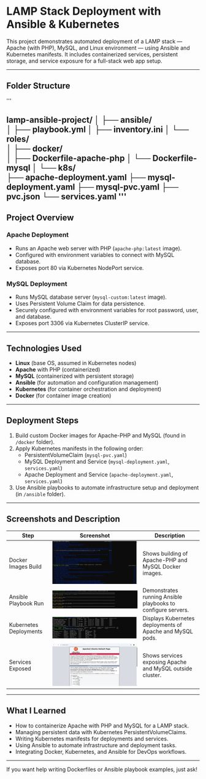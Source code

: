 # LAMP Stack Deployment with Ansible & Kubernetes

This project demonstrates automated deployment of a LAMP stack — Apache (with PHP), MySQL, and Linux environment — using Ansible and Kubernetes manifests. It includes containerized services, persistent storage, and service exposure for a full-stack web app setup.

---

## Folder Structure
'''

lamp-ansible-project/
│
├── ansible/                  
│   ├── playbook.yml
│   ├── inventory.ini
│   └── roles/                
│
├── docker/                   
│   ├── Dockerfile-apache-php
│   └── Dockerfile-mysql
│
└── k8s/                      
    ├── apache-deployment.yaml
    ├── mysql-deployment.yaml
    ├── mysql-pvc.yaml
    ├── pvc.json
    └── services.yaml
'''
---

## Project Overview

### Apache Deployment
- Runs an Apache web server with PHP (`apache-php:latest` image).
- Configured with environment variables to connect with MySQL database.
- Exposes port 80 via Kubernetes NodePort service.

### MySQL Deployment
- Runs MySQL database server (`mysql-custom:latest` image).
- Uses Persistent Volume Claim for data persistence.
- Securely configured with environment variables for root password, user, and database.
- Exposes port 3306 via Kubernetes ClusterIP service.

---

## Technologies Used

- **Linux** (base OS, assumed in Kubernetes nodes)
- **Apache** with PHP (containerized)
- **MySQL** (containerized with persistent storage)
- **Ansible** (for automation and configuration management)
- **Kubernetes** (for container orchestration and deployment)
- **Docker** (for container image creation)

---

## Deployment Steps

1. Build custom Docker images for Apache-PHP and MySQL (found in `/docker` folder).
2. Apply Kubernetes manifests in the following order:
    - PersistentVolumeClaim (`mysql-pvc.yaml`)
    - MySQL Deployment and Service (`mysql-deployment.yaml`, `services.yaml`)
    - Apache Deployment and Service (`apache-deployment.yaml`, `services.yaml`)
3. Use Ansible playbooks to automate infrastructure setup and deployment (in `/ansible` folder).

---

## Screenshots and Description

| Step                  | Screenshot                | Description                                         |
|-----------------------|---------------------------|-----------------------------------------------------|
| Docker Images Build   | ![Docker Build](./screenshots/1-docker-build.png)       | Shows building of Apache-PHP and MySQL Docker images. |
| Ansible Playbook Run  | ![Ansible Playbook](./screenshots/2-ansible-playbook.png)   | Demonstrates running Ansible playbooks to configure servers. |
| Kubernetes Deployments| ![K8s Deployments](./screenshots/3-k8s-deployments.png)    | Displays Kubernetes deployments of Apache and MySQL pods. |
| Services Exposed      | ![Services Exposed](./screenshots/4-services-exposed.png)   | Shows services exposing Apache and MySQL outside cluster. |

---

## What I Learned

- How to containerize Apache with PHP and MySQL for a LAMP stack.
- Managing persistent data with Kubernetes PersistentVolumeClaims.
- Writing Kubernetes manifests for deployments and services.
- Using Ansible to automate infrastructure and deployment tasks.
- Integrating Docker, Kubernetes, and Ansible for DevOps workflows.

---

If you want help writing Dockerfiles or Ansible playbook examples, just ask!

